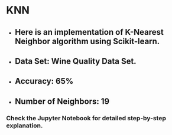 # KNN

* ## Here is an implementation of K-Nearest Neighbor algorithm using Scikit-learn. 
* ## Data Set: Wine Quality Data Set.
* ## Accuracy: 65%
* ## Number of Neighbors: 19

### Check the Jupyter Notebook for detailed step-by-step explanation. 

